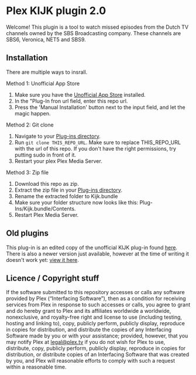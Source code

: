 # Plex KIJK plugin 2.0

Welcome! This plugin is a tool to watch missed episodes from the Dutch TV channels owned by the SBS Broadcasting company. These channels are SBS6, Veronica, NET5 and SBS9.

## Installation

There are multiple ways to insrall.

Method 1: Unofficial App Store
1. Make sure you have the [Unofficial App Store](https://github.com/ukdtom/WebTools.bundle) installed.
2. In the "Plug-In fron url field, enter this repo url.
3. Press the 'Manual Installation' button next to the input field, and let the magic happen.

Method 2: Git clone
1. Navigate to your [Plug-ins directory](https://support.plex.tv/articles/201106098-how-do-i-find-the-plug-ins-folder/).
2. Run `git clone THIS_REPO_URL`. Make sure to replace THIS_REPO_URL with the url of this repo. If you don't have the right permissions, try putting sudo in front of it.
3. Restart your plex Plex Media Server.

Method 3: Zip file
1. Download this repo as zip.
2. Extract the zip file in your [Plug-ins directory](https://support.plex.tv/articles/201106098-how-do-i-find-the-plug-ins-folder/).
3. Rename the extracted folder to Kijk.bundle
4. Make sure your folder structure now looks like this: Plug-Ins/Kijk.bundle/Contents.
5. Restart Plex Media Server.

## Old plugins

This plug-in is an edited copy of the unofficial KIJK plug-in found [here](https://github.com/yutzhead/Kijk.bundle).
There is also a newer version just available, however at the time of writing it doesn't work yet: [view it here](https://github.com/alexvandervegt/Kijk.bundle).

## Licence / Copyright stuff

If the software submitted to this repository accesses or calls any software provided by Plex (“Interfacing Software”), then as a condition for receiving services from Plex in response to such accesses or calls, you agree to grant and do hereby grant to Plex and its affiliates worldwide a worldwide, nonexclusive, and royalty-free right and license to use (including testing, hosting and linking to), copy, publicly perform, publicly display, reproduce in copies for distribution, and distribute the copies of any Interfacing Software made by you or with your assistance; provided, however, that you may notify Plex at legal@plex.tv if you do not wish for Plex to use, distribute, copy, publicly perform, publicly display, reproduce in copies for distribution, or distribute copies of an Interfacing Software that was created by you, and Plex will reasonable efforts to comply with such a request within a reasonable time.
